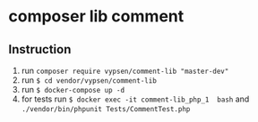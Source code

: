 # composer lib comment

## Instruction
1. run `composer require vypsen/comment-lib "master-dev"`
2. run `$ cd vendor/vypsen/comment-lib`
3. run `$ docker-compose up -d`
4. for tests run `$ docker exec -it comment-lib_php_1  bash` and `./vendor/bin/phpunit Tests/CommentTest.php`